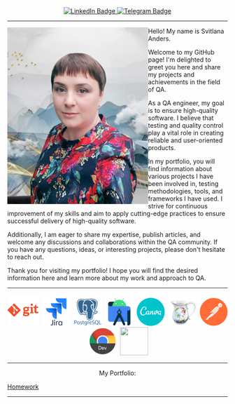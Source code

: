 <div id="badges" align="center">
  <a href="https://github.com/Svitlana-Anders">
    <img src="https://img.shields.io/badge/LinkedIn-blue?style=for-the-badge&logo=linkedin&logoColor=white" alt="LinkedIn Badge"/>
  </a>
  <a href="https://t.me/sorvena">
    <img src="https://img.shields.io/badge/Telegram-blue?style=for-the-badge&logo=telegram&logoColor=white" alt="Telegram Badge"/>
  </a>
</div>

---
<!DOCTYPE html>
<html>
<p><img src="https://github.com/Svitlana-Anders/ProfileSettings/blob/e52159d6e55ad4d155d1f1bbf66c8c1e73a28bc1/photo_2023-05-13_16-07-07.jpg" width="322" height="403" align="left">
Hello! 
My name is Svitlana Anders.

Welcome to my GitHub page! I'm delighted to greet you here and share my projects and achievements in the field of QA.

As a QA engineer, my goal is to ensure high-quality software. I believe that testing and quality control play a vital role in creating reliable and user-oriented products.

In my portfolio, you will find information about various projects I have been involved in, testing methodologies, tools, and frameworks I have used. I strive for continuous improvement of my skills and aim to apply cutting-edge practices to ensure successful delivery of high-quality software.

Additionally, I am eager to share my expertise, publish articles, and welcome any discussions and collaborations within the QA community. If you have any questions, ideas, or interesting projects, please don't hesitate to reach out.

Thank you for visiting my portfolio! I hope you will find the desired information here and learn more about my work and approach to QA.
</p>
</html>

---
<div align="center">
  <img src="https://github.com/devicons/devicon/blob/master/icons/git/git-plain-wordmark.svg" title="Git" alt="Git" width="72" height="72"/>&nbsp;
  <img src="https://github.com/devicons/devicon/blob/master/icons/jira/jira-original-wordmark.svg" title="jira" alt="jira" width="64" height="64"/>&nbsp;
  <img src="https://github.com/devicons/devicon/blob/master/icons/postgresql/postgresql-plain-wordmark.svg" title="postgresql" alt="postgresql" width="64" height="64"/>&nbsp;
  <img src="https://github.com/devicons/devicon/blob/master/icons/androidstudio/androidstudio-original.svg" title="androidstudio" alt="androidstudio" width="64" height="64"/>&nbsp;
  <img src="https://github.com/devicons/devicon/blob/master/icons/canva/canva-original.svg"  title="canva" alt="canva" width="64" height="64"/>&nbsp;
  <img src="https://github.com/NadiDU/NadiDU/raw/main/Charles_proxy.png?raw=true" title="Charles_proxy" alt="Charles_proxy" width="64" height="64" style="max-width: 100%;"/>&nbsp;
  <img src="https://github.com/NadiDU/NadiDU/raw/main/Postman.png?raw=true" alt="Postman" width="64" height="64" style="max-width: 100%;"/>&nbsp;
  <img src="https://github.com/NadiDU/NadiDU/raw/main/chrome_dev_browser.png?raw=true" title="Chrome-DevTools" alt="Chrome-DevTools" width="64" height="64" style="max-width: 100%;"/>&nbsp;
  <img src="https://static-00.iconduck.com/assets.00/json-icon-256x256-rgesqx9r.png?raw=true" width="64" height="64" style="max-width: 100%;"/>&nbsp;
</div>

---

<div align="center">
My Portfolio:
</div>

  [Homework](https://github.com/Svitlana-Anders/Homework/blob/a1b0c49837c03c0cf4f00d5753eda3e31172b6c1/Homeworks.md)

---

<div id="badges" align="center">
<img src="https://komarev.com/ghpvc/?username=Svitlana-Anders&style=flat-square&color=blue" alt=""/>
</div>









